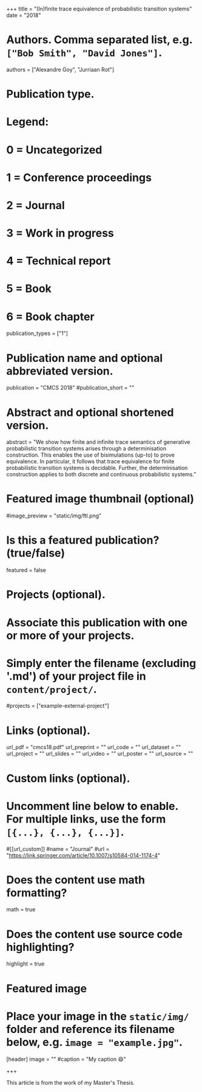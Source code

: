 +++
title = "(In)finite trace equivalence of probabilistic transition systems"
date = "2018"

# Authors. Comma separated list, e.g. `["Bob Smith", "David Jones"]`.

authors = ["Alexandre Goy", "Jurriaan Rot"]

# Publication type.
# Legend:
# 0 = Uncategorized
# 1 = Conference proceedings
# 2 = Journal
# 3 = Work in progress
# 4 = Technical report
# 5 = Book
# 6 = Book chapter
publication_types = ["1"]

# Publication name and optional abbreviated version.
publication = "CMCS 2018"
#publication_short = ""

# Abstract and optional shortened version.

abstract = "We show how finite and infinite trace semantics of generative probabilistic transition systems arises through a determinisation construction. This enables the use of bisimulations (up-to) to prove equivalence. In particular, it follows that trace equivalence for finite probabilistic transition systems is decidable. Further, the determinisation construction applies to both discrete and continuous probabilistic systems."

# Featured image thumbnail (optional)
#image_preview = "static/img/ftl.png"

# Is this a featured publication? (true/false)
featured = false

# Projects (optional).
#   Associate this publication with one or more of your projects.
#   Simply enter the filename (excluding '.md') of your project file in `content/project/`.
#projects = ["example-external-project"]

# Links (optional).
url_pdf = "cmcs18.pdf"
url_preprint = ""
url_code = ""
url_dataset = ""
url_project = ""
url_slides = ""
url_video = ""
url_poster = ""
url_source = ""

# Custom links (optional).
#   Uncomment line below to enable. For multiple links, use the form `[{...}, {...}, {...}]`.
#[[url_custom]]
#name = "Journal"
#url = "https://link.springer.com/article/10.1007/s10584-014-1174-4"

# Does the content use math formatting?
math = true

# Does the content use source code highlighting?
highlight = true
  
# Featured image
# Place your image in the `static/img/` folder and reference its filename below, e.g. `image = "example.jpg"`.
[header]
image = ""
#caption = "My caption :smile:"

+++

This article is from the work of my Master's Thesis.
